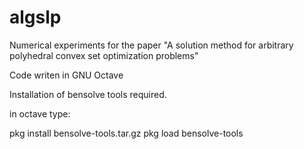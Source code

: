 # algslp
Numerical experiments for the paper "A solution method for arbitrary polyhedral convex set optimization problems"

Code writen in GNU Octave

Installation of bensolve tools required.

in octave type: 

pkg install bensolve-tools.tar.gz
pkg load bensolve-tools
